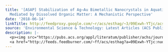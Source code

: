 ```yaml
---
title: '[ASAP] Stabilization of Ag–Au Bimetallic Nanocrystals in Aquatic Environments
  Mediated by Dissolved Organic Matter: A Mechanistic Perspective'
date: '2018-06-14'
linkTitle: http://feedproxy.google.com/~r/acs/esthag/~3/09Exwh-YTjc/acs.est.8b01003
source: 'Environmental Science & Technology: Latest Articles (ACS Publications)'
description: |-
  <p><img src="https://pubs.acs.org/appl/literatum/publisher/achs/journals/content/esthag/0/esthag.ahead-of-print/acs.est.8b01003/20180614/images/medium/es-2018-01003h_0006.gif" alt="TOC Graphic"/></p><div><cite>Environmental Science & Technology</cite></div><div>DOI: 10.1021/acs.est.8b01003</div><div class="feedflare">
  <a href="http://feeds.feedburner.com/~ff/acs/esthag?a=09Exwh-YTjc:nuoAaZgFDuk:yIl2AUoC8zA"><img src="http://feeds.feedburner.com/~ff/acs/esthag?d=yIl2AUoC8zA" border="0"></img></a>
---
```

